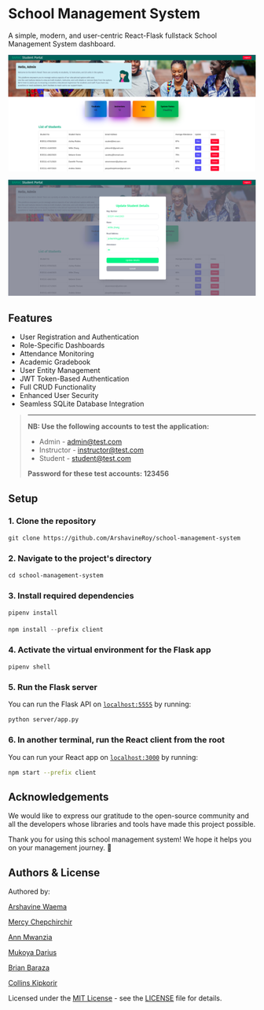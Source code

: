 # School Management System

A simple, modern, and user-centric React-Flask fullstack School Management System dashboard.

![Admin Dashboard](./client/public/assets/admin.png)

![Update Student](./client/public/assets/update-student.png)

## Features

- User Registration and Authentication
- Role-Specific Dashboards
- Attendance Monitoring
- Academic Gradebook
- User Entity Management
- JWT Token-Based Authentication
- Full CRUD Functionality
- Enhanced User Security
- Seamless SQLite Database Integration

> ----------------
> **NB: Use the following accounts to test the application:**
>
> - Admin - admin@test.com
> - Instructor - instructor@test.com
> - Student - student@test.com
>
> **Password for these test accounts: 123456**


## Setup

### 1. Clone the repository

```txt
git clone https://github.com/ArshavineRoy/school-management-system
```

### 2. Navigate to the project's directory

```txt
cd school-management-system
```

### 3. Install required dependencies

```python
pipenv install

npm install --prefix client
```

### 4. Activate the virtual environment for the Flask app

```python
pipenv shell
```

### 5. Run the Flask server

You can run the Flask API on [`localhost:5555`](http://localhost:5555) by running:

```sh
python server/app.py
```

### 6. In another terminal, run the React client from the root

You can run your React app on [`localhost:3000`](http://localhost:3000) by running:

```sh
npm start --prefix client
```

## Acknowledgements

We would like to express our gratitude to the open-source community and all the developers whose libraries and tools have made this project possible.

Thank you for using this school management system! We hope it helps you on your management journey. 🚀

## Authors & License

Authored by:

[Arshavine Waema](https://github.com/ArshavineRoy)

[Mercy Chepchirchir](https://github.com/Mercy-chepchirchir)

[Ann Mwanzia](https://github.com/Itsannm)

[Mukoya Darius](https://github.com/mukoyadariu)

[Brian Baraza](https://github.com/BrianBaraza23)

[Collins Kipkorir](https://github.com/kipkorir73)

Licensed under the [MIT License](LICENSE) - see the [LICENSE](LICENSE) file for details.
